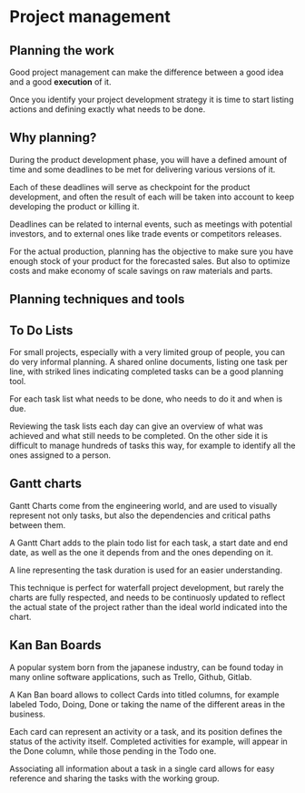 # Project management

## Planning the work

Good project management can make the difference between 
a good idea and a good **execution** of it.

Once you identify your project development strategy it is time to start listing actions and defining exactly what needs to be done.

## Why planning?

During the product development phase, you will have a defined amount of time and some deadlines to be met for delivering various versions of it.

Each of these deadlines will serve as checkpoint for the product development, and often the result of each will be taken into account to keep developing the product or killing it.

Deadlines can be related to internal events, such as meetings with potential investors, and to external ones like trade events or competitors releases. 

For the actual production, planning has the objective to make sure you have enough stock of your product for the forecasted sales. But also to optimize costs and make economy of scale savings on raw materials and parts.

## Planning techniques and tools

## To Do Lists

For small projects, especially with a very limited group of people, you can do very informal planning. A shared online documents, listing one task per line, with striked lines indicating completed tasks can be a good planning tool.

For each task list what needs to be done, who needs to do it and when is due.

Reviewing the task lists each day can give an overview of what was achieved and what still needs to be completed. On the other side it is difficult to manage hundreds of tasks this way, for example to identify all the ones assigned to a person.

## Gantt charts

Gantt Charts come from the engineering world, and are used to visually represent not only tasks, but also the dependencies and critical paths between them.

A Gantt Chart adds to the plain todo list for each task, a start date and end date, as well as the one it depends from and the ones depending on it. 

A line representing the task duration is used for an easier understanding.

This technique is perfect for waterfall project development, but rarely the charts are fully respected, and needs to be continuosly updated to reflect the actual state of the project rather than the ideal world indicated into the chart.

## Kan Ban Boards 

A popular system born from the japanese industry, can be found today in many online software applications, such as Trello, Github, Gitlab.

A Kan Ban board allows to collect Cards into titled columns, for example labeled Todo, Doing, Done or taking the name of the different areas in the business. 

Each card can represent an activity or a task, and its position defines the status of the activity itself. Completed activities for example, will appear in the Done column, while those pending in the Todo one.

Associating all information about a task in a single card allows for easy reference and sharing the tasks with the working group.